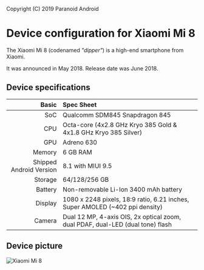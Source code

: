  Copyright (C) 2019 Paranoid Android
 
  Device configuration for Xiaomi Mi 8
 =========================================
 
  The Xiaomi Mi 8 (codenamed _"dipper"_) is a high-end smartphone from Xiaomi.
 
  It was announced in May 2018. Release date was June 2018.
 
  ## Device specifications
 
  Basic   | Spec Sheet
 -------:|:-------------------------
 SoC     | Qualcomm SDM845 Snapdragon 845
 CPU     | Octa-core (4x2.8 GHz Kryo 385 Gold & 4x1.8 GHz Kryo 385 Silver)
 GPU     | Adreno 630
 Memory  | 6 GB RAM
 Shipped Android Version | 8.1 with MIUI 9.5
 Storage | 64/128/256 GB
 Battery | Non-removable Li-Ion 3400 mAh battery
 Display | 1080 x 2248 pixels, 18:9 ratio, 6.21 inches, Super AMOLED (~402 ppi density)
 Camera  | Dual 12 MP, 4-axis OIS, 2x optical zoom, dual PDAF, dual-LED (dual tone) flash
 
  ## Device picture
 
  ![Xiaomi Mi 8](https://xiaomi-mi.com/uploads/CatalogueImage/01_b_16982_1527780977.jpg "Xiaomi Mi 8 in black")
